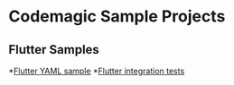 # Codemagic Sample Projects

## Flutter Samples
*[Flutter YAML sample](https://github.com/codemagic-ci-cd/codemagic-sample-projects/tree/main/flutter/flutter-yaml-demo-project)
*[Flutter integration tests](https://github.com/codemagic-ci-cd/codemagic-sample-projects/tree/main/flutter/flutter-integration-tests-demo-project)










